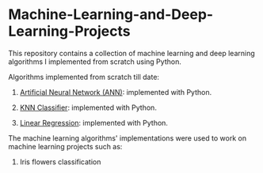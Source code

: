# Machine-Learning-and-Deep-Learning-Projects

This repository contains a collection of machine learning and deep learning algorithms I implemented from scratch using Python.

Algorithms implemented from scratch till date:

1. [Artificial Neural Network (ANN)](https://github.com/Meekunn/Machine-Learning-and-Deep-Learning-Projects/tree/main/ANN): implemented with Python.

2. [KNN Classifier](https://github.com/Meekunn/Machine-Learning-and-Deep-Learning-Projects/tree/main/KNN_Classifier): implemented with Python.

3. [Linear Regression](https://github.com/Meekunn/Machine-Learning-and-Deep-Learning-Projects/tree/main/Linear_Regressor): implemented with Python.

The machine learning algorithms' implementations were used to work on machine learning projects such as:

1. Iris flowers classification
